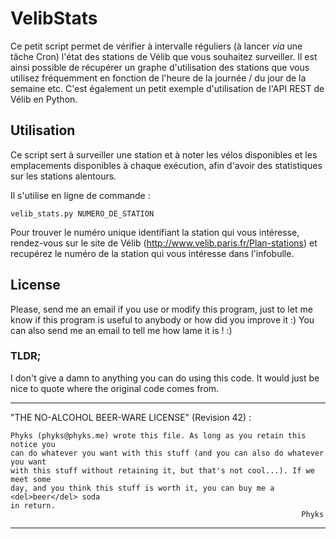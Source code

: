 VelibStats
=========

Ce petit script permet de vérifier à intervalle réguliers (à lancer _via_ une tâche Cron) l'état des stations de Vélib que vous souhaitez surveiller. Il est ainsi possible de récupérer un graphe d'utilisation des stations que vous utilisez fréquemment en fonction de l'heure de la journée / du jour de la semaine etc. C'est également un petit exemple d'utilisation de l'API REST de Vélib en Python.

## Utilisation
Ce script sert à surveiller une station et à noter les vélos disponibles et les emplacements disponibles à chaque exécution, afin d'avoir des statistiques sur les stations alentours.

Il s'utilise en ligne de commande :
```` 
velib_stats.py NUMERO_DE_STATION 
````

Pour trouver le numéro unique identifiant la station qui vous intéresse, rendez-vous sur le site de Vélib (http://www.velib.paris.fr/Plan-stations) et recupérez le numéro de la station qui vous intéresse dans l'infobulle.

## License
Please, send me an email if you use or modify this program, just to let me know if this program is useful to anybody or how did you improve it :) You can also send me an email to tell me how lame it is ! :)

### TLDR; 
I don't give a damn to anything you can do using this code. It would just be nice to
quote where the original code comes from.


--------------------------------------------------------------------------------
"THE NO-ALCOHOL BEER-WARE LICENSE" (Revision 42) :

    Phyks (phyks@phyks.me) wrote this file. As long as you retain this notice you
    can do whatever you want with this stuff (and you can also do whatever you want
    with this stuff without retaining it, but that's not cool...). If we meet some 
    day, and you think this stuff is worth it, you can buy me a <del>beer</del> soda 
    in return.
                                                                     Phyks
---------------------------------------------------------------------------------

